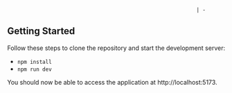                                                                  | -

## Getting Started

Follow these steps to clone the repository and start the development server:

- `npm install`
- `npm run dev`

You should now be able to access the application at http://localhost:5173.
